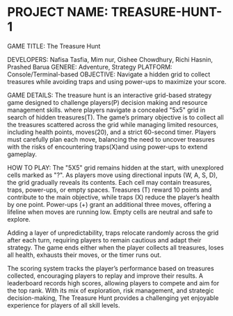 # PROJECT NAME: TREASURE-HUNT-1
GAME TITLE: The Treasure Hunt

DEVELOPERS: Nafisa Tasfia, Mim nur, Oishee Chowdhury, Richi Hasnin, Prashed Barua
GENERE: Adventure, Strategy
PLATFORM: Console/Terminal-based
OBJECTIVE: Navigate a hidden grid to collect treasures while avoiding traps and using power-ups to maximize your score.

GAME DETAILS:
The treasure hunt is an interactive grid-based strategy game designed to challenge  players(P) decision making and resource management skills. where players navigate a concealed "5x5" grid in search of hidden treasures(T). The game’s primary objective is to collect all the treasures scattered across the grid while managing limited resources, including health points, moves(20), and a strict 60-second timer. Players must carefully plan each move, balancing the need to uncover treasures with the risks of encountering traps(X)and using power-ups to extend gameplay.

HOW TO PLAY:
The "5X5" grid remains hidden at the start, with unexplored cells marked as "?". As players move using directional inputs (W, A, S, D), the grid gradually reveals its contents. Each cell may contain treasures, traps, power-ups, or empty spaces. Treasures (T) reward 10 points and contribute to the main objective, while traps (X) reduce the player’s health by one point. Power-ups (+) grant an additional three moves, offering a lifeline when moves are running low. Empty cells are neutral and safe to explore.

Adding a layer of unpredictability, traps relocate randomly across the grid after each turn, requiring players to remain cautious and adapt their strategy. The game ends either when the player collects all treasures, loses all health, exhausts their moves, or the timer runs out.

The scoring system tracks the player’s performance based on treasures collected, encouraging players to replay and improve their results. A leaderboard records high scores, allowing players to compete and aim for the top rank. With its mix of exploration, risk management, and strategic decision-making, The Treasure Hunt provides a challenging yet enjoyable experience for players of all skill levels.

